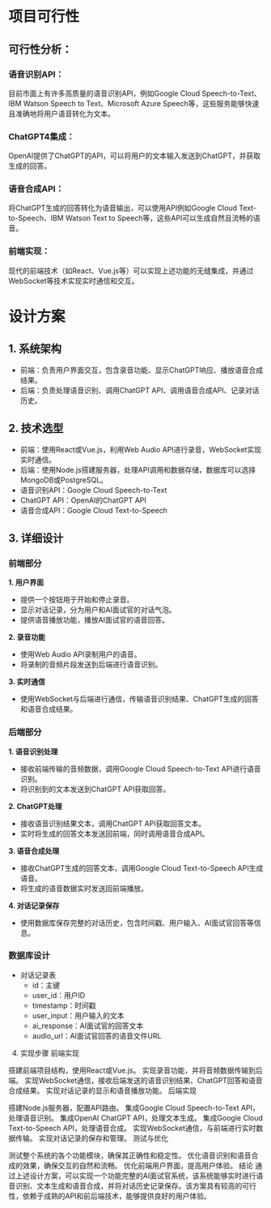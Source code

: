 # 项目可行性
## 可行性分析：

### 语音识别API：
目前市面上有许多高质量的语音识别API，例如Google Cloud Speech-to-Text、IBM Watson Speech to Text、Microsoft Azure Speech等，这些服务能够快速且准确地将用户语音转化为文本。

### ChatGPT4集成：
OpenAI提供了ChatGPT的API，可以将用户的文本输入发送到ChatGPT，并获取生成的回答。

### 语音合成API：
将ChatGPT生成的回答转化为语音输出，可以使用API例如Google Cloud Text-to-Speech、IBM Watson Text to Speech等，这些API可以生成自然且流畅的语音。

### 前端实现：
现代的前端技术（如React、Vue.js等）可以实现上述功能的无缝集成，并通过WebSocket等技术实现实时通信和交互。

# 设计方案
## **1. 系统架构**
- 前端：负责用户界面交互，包含录音功能、显示ChatGPT响应、播放语音合成结果。
- 后端：负责处理语音识别、调用ChatGPT API、调用语音合成API、记录对话历史。

## **2. 技术选型**
- 前端：使用React或Vue.js，利用Web Audio API进行录音，WebSocket实现实时通信。
- 后端：使用Node.js搭建服务器，处理API调用和数据存储，数据库可以选择MongoDB或PostgreSQL。
- 语音识别API：Google Cloud Speech-to-Text
- ChatGPT API：OpenAI的ChatGPT API
- 语音合成API：Google Cloud Text-to-Speech

## **3. 详细设计**
### **前端部分**
**1. 用户界面**

- 提供一个按钮用于开始和停止录音。
- 显示对话记录，分为用户和AI面试官的对话气泡。
- 提供语音播放功能，播放AI面试官的语音回答。

**2. 录音功能**

- 使用Web Audio API录制用户的语音。
- 将录制的音频片段发送到后端进行语音识别。

**3. 实时通信**

- 使用WebSocket与后端进行通信，传输语音识别结果、ChatGPT生成的回答和语音合成结果。

### **后端部分**
**1. 语音识别处理**

- 接收前端传输的音频数据，调用Google Cloud Speech-to-Text API进行语音识别。
- 将识别到的文本发送到ChatGPT API获取回答。

**2. ChatGPT处理**

- 接收语音识别结果文本，调用ChatGPT API获取回答文本。
- 实时将生成的回答文本发送回前端，同时调用语音合成API。

**3. 语音合成处理**

- 接收ChatGPT生成的回答文本，调用Google Cloud Text-to-Speech API生成语音。
- 将生成的语音数据实时发送回前端播放。

**4. 对话记录保存**

- 使用数据库保存完整的对话历史，包含时间戳、用户输入、AI面试官回答等信息。
### 数据库设计
- 对话记录表
	- id：主键
	- user_id：用户ID
	- timestamp：时间戳
	- user_input：用户输入的文本
	- ai_response：AI面试官的回答文本
	- audio_url：AI面试官回答的语音文件URL
4. 实现步骤
前端实现

搭建前端项目结构，使用React或Vue.js。
实现录音功能，并将音频数据传输到后端。
实现WebSocket通信，接收后端发送的语音识别结果、ChatGPT回答和语音合成结果。
实现对话记录的显示和语音播放功能。
后端实现

搭建Node.js服务器，配置API路由。
集成Google Cloud Speech-to-Text API，处理语音识别。
集成OpenAI ChatGPT API，处理文本生成。
集成Google Cloud Text-to-Speech API，处理语音合成。
实现WebSocket通信，与前端进行实时数据传输。
实现对话记录的保存和管理。
测试与优化

测试整个系统的各个功能模块，确保其正确性和稳定性。
优化语音识别和语音合成的效果，确保交互的自然和流畅。
优化前端用户界面，提高用户体验。
结论
通过上述设计方案，可以实现一个功能完整的AI面试官系统，该系统能够实时进行语音识别、文本生成和语音合成，并将对话历史记录保存。该方案具有较高的可行性，依赖于成熟的API和前后端技术，能够提供良好的用户体验。



<!--stackedit_data:
eyJoaXN0b3J5IjpbMTc1NzQ1NTkxOV19
-->